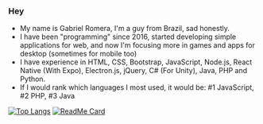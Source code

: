 ### Hey
- My name is Gabriel Romera, I'm a guy from Brazil, sad honestly.
- I have been "programming" since 2016, started developing simple applications for web, and now I'm focusing more in games and apps for desktop (sometimes for mobile too)
- I have experience in HTML, CSS, Bootstrap, JavaScript, Node.js, React Native (With Expo), Electron.js, jQuery, C# (For Unity), Java, PHP and Python.
- If I would rank which languages I most used, it would be: #1 JavaScript, #2 PHP, #3 Java

[![Top Langs](https://github-readme-stats.vercel.app/api/top-langs/?username=RO03M&layout=compact&theme=radical)](https://github.com/anuraghazra/github-readme-stats)
[![ReadMe Card](https://github-readme-stats.vercel.app/api/pin/?username=RO03M&repo=RO03M&theme=radical)](https://github.com/anuraghazra/github-readme-stats)
